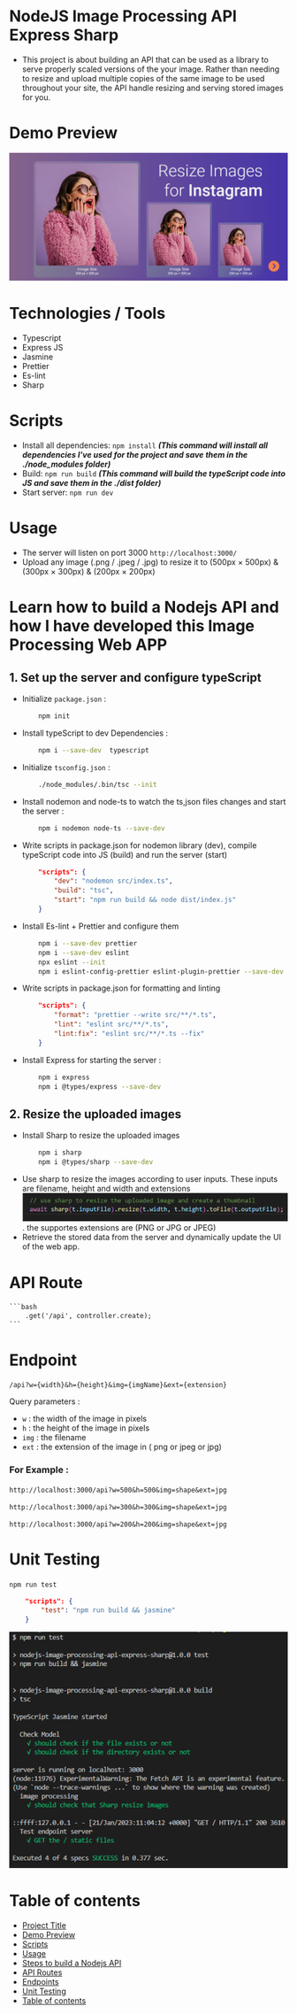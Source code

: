 # NodeJS Image Processing API Express Sharp
- This project is about building an API that can be used as a library to serve properly scaled versions of the your image.
 Rather than needing to resize and upload multiple copies of the same image to be used throughout your site, the API handle resizing and serving stored images for you.

# Demo Preview
![resize-images-api.gif](./docs/screenshots/screencapture-localhost-3000-2023-01-21-08_27_53.png)

# Technologies / Tools  
- Typescript
- Express JS
- Jasmine
- Prettier
- Es-lint 
- Sharp

# Scripts
- Install all dependencies: ```npm install```
***(This command will install all dependencies I've used for the project and save them in the ./node_modules folder)***
- Build: ```npm run build```
***(This command will build the typeScript code into JS and save them in the ./dist folder)***
- Start server: ```npm run dev```
# Usage
- The server will listen on port 3000 ```http://localhost:3000/```
- Upload any image (.png / .jpeg / .jpg) to resize it to (500px × 500px) & (300px × 300px) & (200px × 200px) 


# Learn how to build a Nodejs API and how I have developed this Image Processing Web APP
## 1. Set up the server and configure typeScript
- Initialize ```package.json``` :
    ```bash
        npm init
    ```
- Install typeScript to dev Dependencies :  
    ```bash
        npm i --save-dev  typescript
    ```
- Initialize ```tsconfig.json``` : 
    ```bash 
        ./node_modules/.bin/tsc --init
    ```
- Install nodemon and node-ts to watch the ts,json files changes and start the server : 
    ```bash
        npm i nodemon node-ts --save-dev 
    ```
- Write scripts in package.json for nodemon library (dev), compile typeScript code into JS (build) and run the server (start)
    ```json
        "scripts": {
            "dev": "nodemon src/index.ts",
            "build": "tsc",
            "start": "npm run build && node dist/index.js"
        }
    ```
- Install Es-lint + Prettier and configure them
    ```bash
        npm i --save-dev prettier  
        npm i --save-dev eslint  
        npx eslint --init
        npm i eslint-config-prettier eslint-plugin-prettier --save-dev 
    ```
- Write scripts in package.json for formatting and linting
    ```json
        "scripts": {
            "format": "prettier --write src/**/*.ts",
            "lint": "eslint src/**/*.ts",
            "lint:fix": "eslint src/**/*.ts --fix"
        }
    ```
- Install Express for starting the server :
    ```bash
        npm i express
        npm i @types/express --save-dev
    ```

## 2. Resize the uploaded images
- Install Sharp to resize the uploaded images
    ```bash
        npm i sharp
        npm i @types/sharp --save-dev
    ```
- Use sharp to resize the images according to user inputs.
These inputs are filename, height and width and extensions
![sharp-resize.png](./docs/screenshots/Screenshot%202023-01-21%20230500.png)
. the supportes extensions are (PNG or JPG or JPEG)
- Retrieve the stored data from the server and dynamically update the UI of the web app.

# API Route
    ```bash
        .get('/api', controller.create);
    ```


# Endpoint
`/api?w={width}&h={height}&img={imgName}&ext={extension}`

Query parameters :
- `w` : the width of the image in pixels
- `h` : the height of the image in pixels
- `img` : the filename
- `ext` : the extension of the image in ( png or jpeg or  jpg)
### For Example :
```http://localhost:3000/api?w=500&h=500&img=shape&ext=jpg```

```http://localhost:3000/api?w=300&h=300&img=shape&ext=jpg```

```http://localhost:3000/api?w=200&h=200&img=shape&ext=jpg```

# Unit Testing
```npm run test```

```json
    "scripts": {
        "test": "npm run build && jasmine"
    }
```

![unit-testing.png](./docs/screenshots/Screenshot%202023-01-21%20130701.png)

# Table of contents
- [Project Title](#nodejs-image-processing-api-express-sharp)
- [Demo Preview](#demo-preview)
- [Scripts](#scripts)
- [Usage](#usage)
- [Steps to build a Nodejs API](#learn-how-to-build-a-nodejs-api-and-how-i-have-developed-this-image-processing-web-app)
- [API Routes](#api-routes)
- [Endpoints](#endpoints)
- [Unit Testing](#unit-testing)
- [Table of contents](#table-of-contents)
